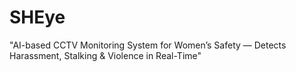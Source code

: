 # SHEye
"AI-based CCTV Monitoring System for Women’s Safety — Detects Harassment, Stalking &amp; Violence in Real-Time"
